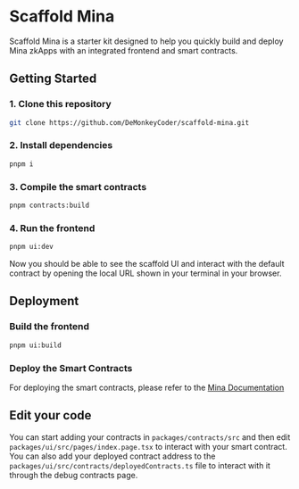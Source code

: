 # Scaffold Mina

Scaffold Mina is a starter kit designed to help you quickly build and deploy Mina zkApps with an integrated frontend and
smart contracts.

## Getting Started

### 1. Clone this repository

```bash
git clone https://github.com/DeMonkeyCoder/scaffold-mina.git
```

### 2. Install dependencies

```bash
pnpm i
```

### 3. Compile the smart contracts

```bash
pnpm contracts:build
```

### 4. Run the frontend

```bash
pnpm ui:dev
```
Now you should be able to see the scaffold UI and interact with the default contract by opening the local URL shown in your terminal in your browser.
## Deployment

### Build the frontend

```bash
pnpm ui:build
```

### Deploy the Smart Contracts

For deploying the smart contracts, please refer to
the [Mina Documentation](https://docs.minaprotocol.com/zkapps/tutorials/deploying-to-a-networkID)

## Edit your code

You can start adding your contracts in `packages/contracts/src` and then edit `packages/ui/src/pages/index.page.tsx` to interact with your smart contract. You can also add your deployed contract address to the `packages/ui/src/contracts/deployedContracts.ts` file to interact with it through the debug contracts page.